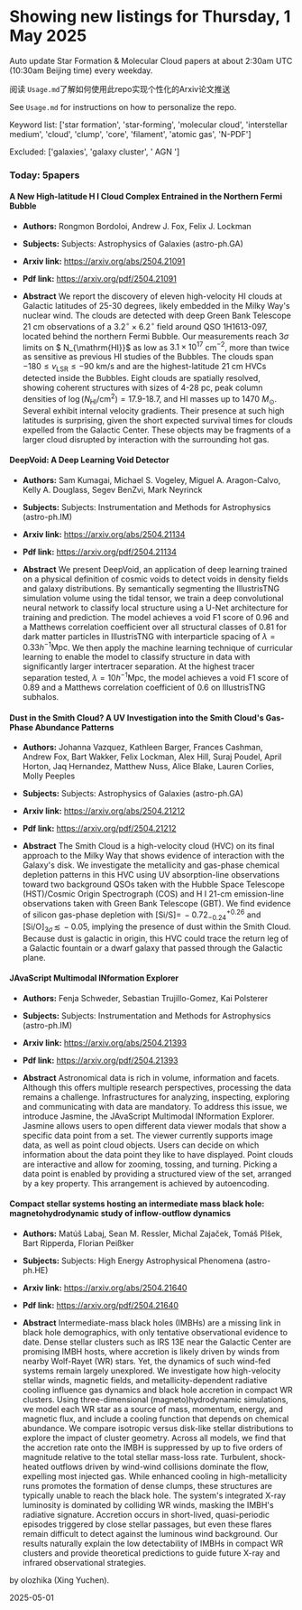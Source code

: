 # Showing new listings for Thursday, 1 May 2025
Auto update Star Formation & Molecular Cloud papers at about 2:30am UTC (10:30am Beijing time) every weekday.


阅读 `Usage.md`了解如何使用此repo实现个性化的Arxiv论文推送

See `Usage.md` for instructions on how to personalize the repo. 


Keyword list: ['star formation', 'star-forming', 'molecular cloud', 'interstellar medium', 'cloud', 'clump', 'core', 'filament', 'atomic gas', 'N-PDF']


Excluded: ['galaxies', 'galaxy cluster', ' AGN ']


### Today: 5papers 
#### A New High-latitude H I Cloud Complex Entrained in the Northern Fermi Bubble
 - **Authors:** Rongmon Bordoloi, Andrew J. Fox, Felix J. Lockman
 - **Subjects:** Subjects:
Astrophysics of Galaxies (astro-ph.GA)
 - **Arxiv link:** https://arxiv.org/abs/2504.21091

 - **Pdf link:** https://arxiv.org/pdf/2504.21091

 - **Abstract**
 We report the discovery of eleven high-velocity HI clouds at Galactic latitudes of 25-30 degrees, likely embedded in the Milky Way's nuclear wind. The clouds are detected with deep Green Bank Telescope 21 cm observations of a $3.2^\circ \times 6.2^\circ$ field around QSO 1H1613-097, located behind the northern Fermi Bubble. Our measurements reach $3\sigma$ limits on $ N_{\mathrm{HI}}$ as low as $3.1 \times 10^{17}$ cm$^{-2}$, more than twice as sensitive as previous HI studies of the Bubbles. The clouds span $-180 \leq v_{\mathrm{LSR}} \leq -90$ km/s and are the highest-latitude 21 cm HVCs detected inside the Bubbles. Eight clouds are spatially resolved, showing coherent structures with sizes of 4-28 pc, peak column densities of $\log(N_{\mathrm{HI}}/\mathrm{cm}^2) = 17.9\text{-}18.7$, and HI masses up to 1470 $M_\odot$. Several exhibit internal velocity gradients. Their presence at such high latitudes is surprising, given the short expected survival times for clouds expelled from the Galactic Center. These objects may be fragments of a larger cloud disrupted by interaction with the surrounding hot gas.
#### DeepVoid: A Deep Learning Void Detector
 - **Authors:** Sam Kumagai, Michael S. Vogeley, Miguel A. Aragon-Calvo, Kelly A. Douglass, Segev BenZvi, Mark Neyrinck
 - **Subjects:** Subjects:
Instrumentation and Methods for Astrophysics (astro-ph.IM)
 - **Arxiv link:** https://arxiv.org/abs/2504.21134

 - **Pdf link:** https://arxiv.org/pdf/2504.21134

 - **Abstract**
 We present DeepVoid, an application of deep learning trained on a physical definition of cosmic voids to detect voids in density fields and galaxy distributions. By semantically segmenting the IllustrisTNG simulation volume using the tidal tensor, we train a deep convolutional neural network to classify local structure using a U-Net architecture for training and prediction. The model achieves a void F1 score of 0.96 and a Matthews correlation coefficient over all structural classes of 0.81 for dark matter particles in IllustrisTNG with interparticle spacing of $\lambda=0.33 h^{-1} \text{Mpc}$. We then apply the machine learning technique of curricular learning to enable the model to classify structure in data with significantly larger intertracer separation. At the highest tracer separation tested, $\lambda=10 h^{-1} \text{Mpc}$, the model achieves a void F1 score of 0.89 and a Matthews correlation coefficient of 0.6 on IllustrisTNG subhalos.
#### Dust in the Smith Cloud? A UV Investigation into the Smith Cloud's Gas-Phase Abundance Patterns
 - **Authors:** Johanna Vazquez, Kathleen Barger, Frances Cashman, Andrew Fox, Bart Wakker, Felix Lockman, Alex Hill, Suraj Poudel, April Horton, Jaq Hernandez, Matthew Nuss, Alice Blake, Lauren Corlies, Molly Peeples
 - **Subjects:** Subjects:
Astrophysics of Galaxies (astro-ph.GA)
 - **Arxiv link:** https://arxiv.org/abs/2504.21212

 - **Pdf link:** https://arxiv.org/pdf/2504.21212

 - **Abstract**
 The Smith Cloud is a high-velocity cloud (HVC) on its final approach to the Milky Way that shows evidence of interaction with the Galaxy's disk. We investigate the metallicity and gas-phase chemical depletion patterns in this HVC using UV absorption-line observations toward two background QSOs taken with the Hubble Space Telescope (HST)/Cosmic Origin Spectrograph (COS) and H I 21-cm emission-line observations taken with Green Bank Telescope (GBT). We find evidence of silicon gas-phase depletion with [Si/S]$=\,-0.72^{+0.26}_{-0.24}$ and [Si/O]$_{3\sigma}\,\lesssim\,-0.05$, implying the presence of dust within the Smith Cloud. Because dust is galactic in origin, this HVC could trace the return leg of a Galactic fountain or a dwarf galaxy that passed through the Galactic plane.
#### JAvaScript Multimodal INformation Explorer
 - **Authors:** Fenja Schweder, Sebastian Trujillo-Gomez, Kai Polsterer
 - **Subjects:** Subjects:
Instrumentation and Methods for Astrophysics (astro-ph.IM)
 - **Arxiv link:** https://arxiv.org/abs/2504.21393

 - **Pdf link:** https://arxiv.org/pdf/2504.21393

 - **Abstract**
 Astronomical data is rich in volume, information and facets. Although this offers multiple research perspectives, processing the data remains a challenge. Infrastructures for analyzing, inspecting, exploring and communicating with data are mandatory. To address this issue, we introduce Jasmine, the JAvaScript Multimodal INformation Explorer. Jasmine allows users to open different data viewer modals that show a specific data point from a set. The viewer currently supports image data, as well as point cloud objects. Users can decide on which information about the data point they like to have displayed. Point clouds are interactive and allow for zooming, tossing, and turning. Picking a data point is enabled by providing a structured view of the set, arranged by a key property. This arrangement is achieved by autoencoding.
#### Compact stellar systems hosting an intermediate mass black hole: magnetohydrodynamic study of inflow-outflow dynamics
 - **Authors:** Matúš Labaj, Sean M. Ressler, Michal Zajaček, Tomáš Plšek, Bart Ripperda, Florian Peißker
 - **Subjects:** Subjects:
High Energy Astrophysical Phenomena (astro-ph.HE)
 - **Arxiv link:** https://arxiv.org/abs/2504.21640

 - **Pdf link:** https://arxiv.org/pdf/2504.21640

 - **Abstract**
 Intermediate-mass black holes (IMBHs) are a missing link in black hole demographics, with only tentative observational evidence to date. Dense stellar clusters such as IRS 13E near the Galactic Center are promising IMBH hosts, where accretion is likely driven by winds from nearby Wolf-Rayet (WR) stars. Yet, the dynamics of such wind-fed systems remain largely unexplored. We investigate how high-velocity stellar winds, magnetic fields, and metallicity-dependent radiative cooling influence gas dynamics and black hole accretion in compact WR clusters. Using three-dimensional (magneto)hydrodynamic simulations, we model each WR star as a source of mass, momentum, energy, and magnetic flux, and include a cooling function that depends on chemical abundance. We compare isotropic versus disk-like stellar distributions to explore the impact of cluster geometry. Across all models, we find that the accretion rate onto the IMBH is suppressed by up to five orders of magnitude relative to the total stellar mass-loss rate. Turbulent, shock-heated outflows driven by wind-wind collisions dominate the flow, expelling most injected gas. While enhanced cooling in high-metallicity runs promotes the formation of dense clumps, these structures are typically unable to reach the black hole. The system's integrated X-ray luminosity is dominated by colliding WR winds, masking the IMBH's radiative signature. Accretion occurs in short-lived, quasi-periodic episodes triggered by close stellar passages, but even these flares remain difficult to detect against the luminous wind background. Our results naturally explain the low detectability of IMBHs in compact WR clusters and provide theoretical predictions to guide future X-ray and infrared observational strategies.


by olozhika (Xing Yuchen). 


2025-05-01
